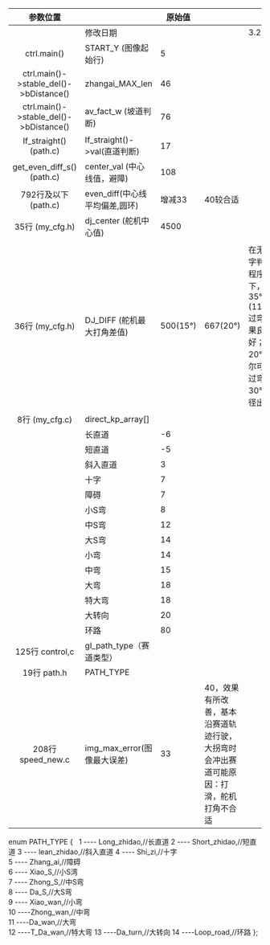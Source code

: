 |                  参数位置                  |                          | 原始值      |                                          |                                          |                            |      |      |
| :------------------------------------: | ------------------------ | -------- | ---------------------------------------- | ---------------------------------------- | -------------------------- | ---- | ---- |
|                                        | 修改日期                     |          |                                          | 3.28                                     |                            |      |      |
|              ctrl.main()               | START_Y (图像起始行)          | 5        |                                          |                                          |                            |      |      |
| ctrl.main()->stable_del()->bDistance() | zhangai_MAX_len          | 46       |                                          |                                          |                            |      |      |
| ctrl.main()->stable_del()->bDistance() | av_fact_w (坡道判断)         | 76       |                                          |                                          |                            |      |      |
|         If_straight() (path.c)         | If_straight()->val(直道判断) | 17       |                                          |                                          |                            |      |      |
|       get_even_diff_s() (path.c)       | center_val (中心线值，避障)     | 108      |                                          |                                          |                            |      |      |
|            792行及以下 (path.c)            | even_diff(中心线平均偏差,圆环)    | 增减33     | 40较合适                                    |                                          |                            |      |      |
|             35行 (my_cfg.h)             | dj_center (舵机中心值)        | 4500     |                                          |                                          |                            |      |      |
|             36行 (my_cfg.h)             | DJ_DIFF (舵机最大打角差值)       | 500(15°) | 667(20°)                                 | 在无十字判别程序下，35°(1166)过弯效果良好；20°偶尔可以过弯，30°内径出弯 | 加入十字判别程序，偏振镜后，过弯时，十字误判仍然存在 |      |      |
|             8行 (my_cfg.c)              | direct_kp_array[]        |          |                                          |                                          |                            |      |      |
|                                        | 长直道                      | -6       |                                          |                                          |                            |      |      |
|                                        | 短直道                      | -5       |                                          |                                          |                            |      |      |
|                                        | 斜入直道                     | 3        |                                          |                                          |                            |      |      |
|                                        | 十字                       | 7        |                                          |                                          |                            |      |      |
|                                        | 障碍                       | 7        |                                          |                                          |                            |      |      |
|                                        | 小S弯                      | 8        |                                          |                                          |                            |      |      |
|                                        | 中S弯                      | 12       |                                          |                                          |                            |      |      |
|                                        | 大S弯                      | 14       |                                          |                                          |                            |      |      |
|                                        | 小弯                       | 14       |                                          |                                          |                            |      |      |
|                                        | 中弯                       | 15       |                                          |                                          |                            |      |      |
|                                        | 大弯                       | 18       |                                          |                                          |                            |      |      |
|                                        | 特大弯                      | 18       |                                          |                                          |                            |      |      |
|                                        | 大转向                      | 20       |                                          |                                          |                            |      |      |
|                                        | 环路                       | 80       |                                          |                                          |                            |      |      |
|             125行 control,c             | gl_path_type（赛道类型）       |          |                                          |                                          |                            |      |      |
|               19行 path.h               | PATH_TYPE                |          |                                          |                                          |                            |      |      |
|            208行 speed_new.c            | img_max_error(图像最大误差)    | 33       | 40，效果有所改善，基本沿赛道轨迹行驶，大拐弯时会冲出赛道可能原因：打滑，舵机打角不合适 |                                          |                            |      |      |

enum PATH_TYPE
{
    1	  ----  Long_zhidao,//长直道
    2	  ----  Short_zhidao,//短直道
    3	  ----  lean_zhidao,//斜入直道
    4	  ----  Shi_zi,//十字   
    5	  ----  Zhang_ai,//障碍    
    6	  ----  Xiao_S,//小S湾    
    7	  ----  Zhong_S,//中S弯  
    8	  ----  Da_S,//大S弯    
    9	  ----  Xiao_wan,//小弯    
    10	----Zhong_wan,//中弯    
    11	----Da_wan,//大弯   
    12	----T_Da_wan,//特大弯
    13	----Da_turn,//大转向
    14	----Loop_road,//环路
};
